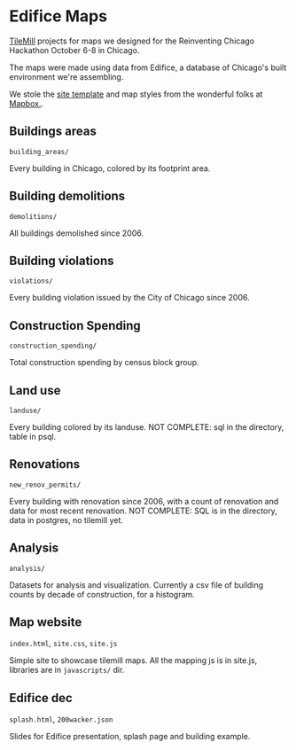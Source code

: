 Edifice Maps
===================

[TileMill](http://mapbox.com/tilemill/) projects for maps we designed for the Reinventing Chicago Hackathon October 6-8 in Chicago.

The maps were made using data from Edifice, a database of Chicago's built environment we're assembling.

We stole the [site template](http://mapbox.com/reinventgreen/) and map styles from the wonderful folks at [Mapbox.](http://mapbox.com/).

## Buildings areas

`building_areas/`

Every building in Chicago, colored by its footprint area.

## Building demolitions

`demolitions/`

All buildings demolished since 2006.

## Building violations

`violations/`

Every building violation issued by the City of Chicago since 2006.

## Construction Spending

`construction_spending/`

Total construction spending by census block group.

## Land use

`landuse/`

Every building colored by its landuse.
NOT COMPLETE: sql in the directory, table in psql.

## Renovations

`new_renov_permits/`

Every building with renovation since 2006, with a count of renovation and data for most recent renovation.
NOT COMPLETE: SQL is in the directory, data in postgres, no tilemill yet.

## Analysis

`analysis/`

Datasets for analysis and visualization. Currently a csv file of building counts by decade of construction, for a histogram.

## Map website

`index.html`, `site.css`, `site.js`

Simple site to showcase tilemill maps. All the mapping js is in site.js, libraries are in `javascripts/` dir.

## Edifice dec

`splash.html`, `200wacker.json`

Slides for Edifice presentation, splash page and building example.

